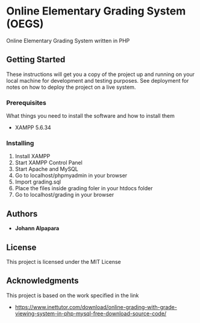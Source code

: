 # Online Elementary Grading System (OEGS)
Online Elementary Grading System written in PHP

## Getting Started

These instructions will get you a copy of the project up and running on your local machine for development and testing purposes. See deployment for notes on how to deploy the project on a live system.

### Prerequisites

What things you need to install the software and how to install them

* XAMPP 5.6.34

### Installing

1. Install XAMPP
2. Start XAMPP Control Panel
3. Start Apache and MySQL
4. Go to localhost/phpmyadmin in your browser
5. Import grading.sql
6. Place the files inside grading foler in your htdocs folder
5. Go to localhost/grading in your browser

## Authors

* **Johann Alpapara**

## License

This project is licensed under the MIT License

## Acknowledgments

This project is based on the work specified in the link

* https://www.inettutor.com/download/online-grading-with-grade-viewing-system-in-php-mysql-free-download-source-code/
